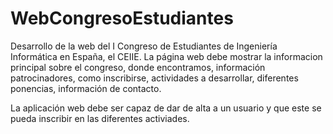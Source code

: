 WebCongresoEstudiantes
======================
Desarrollo de la web del I Congreso de Estudiantes de Ingeniería Informática en España, el CEIIE.
La página web debe mostrar la informacion principal sobre el congreso, donde encontramos, información patrocinadores, como inscribirse, actividades a desarrollar, diferentes ponencias, información de contacto.

La aplicación web debe ser capaz de dar de alta a un usuario y que este se pueda inscribir en las diferentes activiades. 
